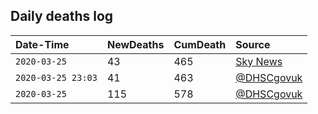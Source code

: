 
## Daily deaths log

|Date-Time |NewDeaths |CumDeath |Source  | 
|:--- |:--- |:--- |:--- 
|`2020-03-25`| 43 | 465 | [Sky News](https://news.sky.com/story/coronavirus-uk-death-toll-reaches-435-after-rise-in-scotland-and-wales-11963431) |
|`2020-03-25 23:03`| 41 | 463 | [@DHSCgovuk](https://twitter.com/DHSCgovuk/status/1242950122981470208?s=20) |
|`2020-03-25`| 115 | 578 | [@DHSCgovuk](https://twitter.com/DHSCgovuk/status/1243237209039396872?s=20) |

